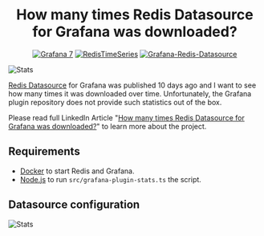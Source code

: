 <h1 align="center">How many times Redis Datasource for Grafana was downloaded?</h1>

<div id="badges" align="center">

[![Grafana 7](https://img.shields.io/badge/Grafana-7-blue)](https://www.grafana.com)
[![RedisTimeSeries](https://img.shields.io/badge/RedisTimeSeries-inspired-yellowgreen)](https://oss.redislabs.com/redistimeseries/)
[![Grafana-Redis-Datasource](https://img.shields.io/badge/GrafanaRedisDatasource-integrated-yellow)](https://github.com/RedisTimeSeries/grafana-redis-datasource)

</div>

![Stats](https://github.com/mikhailredis/grafana-plugin-stats/blob/master/images/redis-datasource-stats.png)

[Redis Datasource](https://github.com/RedisTimeSeries/grafana-redis-datasource) for Grafana was published 10 days ago and I want to see how many times it was downloaded over time. Unfortunately, the Grafana plugin repository does not provide such statistics out of the box.

Please read full LinkedIn Article "[How many times Redis Datasource for Grafana was downloaded?](https://www.linkedin.com/pulse/how-many-times-redis-datasource-grafana-downloaded-mikhail-volkov)" to learn more about the project.

## Requirements

- [Docker](https://docker.com) to start Redis and Grafana.
- [Node.js](https://nodejs.org) to run `src/grafana-plugin-stats.ts` the script.

## Datasource configuration

![Stats](https://github.com/mikhailredis/grafana-plugin-stats/blob/master/images/redis-datasource.png)
